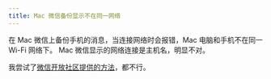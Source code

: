 ```yaml
---
title: Mac 微信备份显示不在同一网络
---
```



在 Mac 微信上备份手机的消息，当连接网络时会报错，Mac 电脑和手机不在同一 Wi-Fi 网络下。
Mac 微信显示的网络连接是主机名，明显不对。

我尝试了[微信开放社区提供的方法](https://developers.weixin.qq.com/community/develop/doc/000cccdfccc4882747cbb4ad056800)，都不行。

